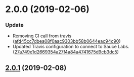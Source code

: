 # 2.0.0 (2019-02-06)


### Update

* Removing CI call from travis ([afd45cc7dbea08f0aac9303bb58b0644eac94c90](https://github.com/advanced-rest-client/export-options/commit/afd45cc7dbea08f0aac9303bb58b0644eac94c90))
* Updated Travis configuration to connect to Sauce Labs. ([27a749e1d2669354a27f4a84a4741675d9cb3dc5](https://github.com/advanced-rest-client/export-options/commit/27a749e1d2669354a27f4a84a4741675d9cb3dc5))



## [2.0.1](https://github.com/advanced-rest-client/export-options/compare/2.0.0...2.0.1) (2019-02-08)




